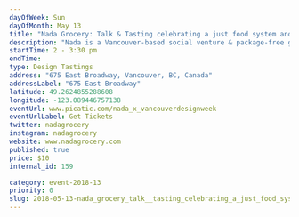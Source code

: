 ```yaml
---
dayOfWeek: Sun
dayOfMonth: May 13
title: "Nada Grocery: Talk & Tasting celebrating a just food system and unpackaged future "
description: "Nada is a Vancouver-based social venture & package-free grocer on a mission to cultivate a better world by inspiring people to change the way they shop for groceries. As a radically different grocery experience, Nada has designed its business to reduce waste at all levels of its supply chain, contribute to a circular economy and food system, and curate a customer experience that makes package-free shopping as convenient as possible.<br> <br> Nada is finishing construction of its new Mount Pleasant retail location, and is hosting its first public event in partnership with Vancouver Design Week!<br> <br> Curious to learn how it all works? Join us for series of talks from Nada’s founder, its design partners, and its head chef to learn about the intersection of design and impact. Guests will enjoy a snack   platter with their ticket. "
startTime: 2 - 3:30 pm
endTime: 
type: Design Tastings
address: "675 East Broadway, Vancouver, BC, Canada"
addressLabel: "675 East Broadway"
latitude: 49.2624855288608
longitude: -123.089446757138
eventUrl: www.picatic.com/nada_x_vancouverdesignweek
eventUrlLabel: Get Tickets
twitter: nadagrocery
instagram: nadagrocery
website: www.nadagrocery.com
published: true
price: $10
internal_id: 159

category: event-2018-13
priority: 0
slug: 2018-05-13-nada_grocery_talk__tasting_celebrating_a_just_food_system_and_unpackaged_future_
---
```

